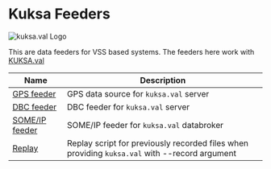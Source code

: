 # Kuksa Feeders
![kuksa.val Logo](./doc/img/logo.png)

This are data feeders for VSS based systems. The feeders here work with [KUKSA.val](https://github.com/eclipse/kuksa.val)

Name | Description
---- | -----------
[GPS feeder](./gps2val)        | GPS data source for `kuksa.val` server
[DBC feeder](./dbc2val)        | DBC feeder for `kuksa.val` server
[SOME/IP feeder](./someip2val) | SOME/IP feeder for `kuksa.val` databroker
[Replay](./replay)             | Replay script for previously recorded files when providing `kuksa.val` with --record argument
